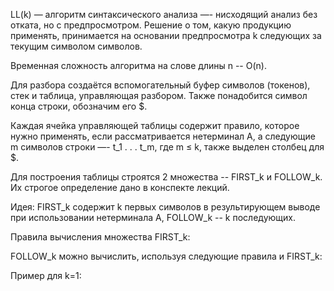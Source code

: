 LL(k) — алгоритм синтаксического анализа —- нисходящий анализ без отката, но с предпросмотром. 
Решение о том, какую продукцию применять, принимается на основании предпросмотра k следующих за текущим символом символов. 

Временная сложность алгоритма на слове длины n -- O(n).

Для разбора создаётся вспомогательный буфер символов (токенов), стек и таблица, управляющая разбором.
Также понадобится символ конца строки, обозначим его $.

Каждая ячейка управляющей таблицы содержит правило, которое нужно применять, если рассматривается нетерминал A, а следующие m символов строки —- t_1 . . . t_m, где m ≤ k, также выделен столбец для $.

Для построения таблицы строятся 2 множества -- FIRST_k и FOLLOW_k. Их строгое определение дано в конспекте лекций.

Идея: FIRST_k содержит k первых символов в результирующем выводе при использовании нетерминала A, FOLLOW_k -- k последующих.

Правила вычисления множества FIRST_k:

FOLLOW_k можно вычислить, используя следующие правила и FIRST_k:

Пример для k=1:








